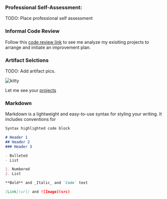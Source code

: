 ### Professional Self-Assessment:

TODO: Place professional self assessment

### Informal Code Review

Follow this [code review link](https://drive.google.com/file/d/1cc_g1UeDz6uWrgaCRTW6o_uYW2qJjXfD/view?usp=sharing) to see me analyze my exisiting projects to arrange and initiate an improvement plan.

### Artifact Selctions

TODO: Add artifact pics.

![kitty](https://user-images.githubusercontent.com/55894383/144662655-92a4e58e-4666-4247-a8b6-689346e268f4.jpg)

Let me see your [projects](https://fambam-ec.github.io/projects.html)

### Markdown

Markdown is a lightweight and easy-to-use syntax for styling your writing. It includes conventions for

```markdown
Syntax highlighted code block

# Header 1
## Header 2
### Header 3

- Bulleted
- List

1. Numbered
2. List

**Bold** and _Italic_ and `Code` text

[Link](url) and ![Image](src)
```

